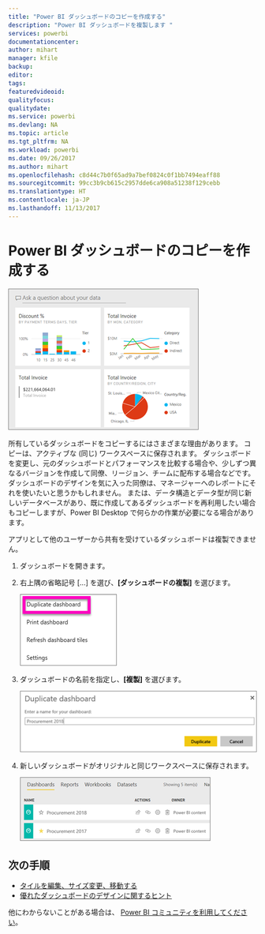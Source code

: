 ```yaml
---
title: "Power BI ダッシュボードのコピーを作成する"
description: "Power BI ダッシュボードを複製します "
services: powerbi
documentationcenter: 
author: mihart
manager: kfile
backup: 
editor: 
tags: 
featuredvideoid: 
qualityfocus: 
qualitydate: 
ms.service: powerbi
ms.devlang: NA
ms.topic: article
ms.tgt_pltfrm: NA
ms.workload: powerbi
ms.date: 09/26/2017
ms.author: mihart
ms.openlocfilehash: c8d44c7b0f65ad9a7bef0824c0f1bb7494eaff88
ms.sourcegitcommit: 99cc3b9cb615c2957dde6ca908a51238f129cebb
ms.translationtype: HT
ms.contentlocale: ja-JP
ms.lasthandoff: 11/13/2017
---
```

# <a name="create-a-copy-of-a-power-bi-dashboard"></a>Power BI ダッシュボードのコピーを作成する
![](media/service-dashboard-copy/power-bi-dashboard.png)

所有しているダッシュボードをコピーするにはさまざまな理由があります。 コピーは、アクティブな (同じ) ワークスペースに保存されます。 ダッシュボードを変更し、元のダッシュボードとパフォーマンスを比較する場合や、少しずつ異なるバージョンを作成して同僚、リージョン、チームに配布する場合などです。 ダッシュボードのデザインを気に入った同僚は、マネージャーへのレポートにそれを使いたいと思うかもしれません。 または、データ構造とデータ型が同じ新しいデータベースがあり、既に作成してあるダッシュボードを再利用したい場合もコピーしますが、Power BI Desktop で何らかの作業が必要になる場合があります。 

アプリとして他のユーザーから共有を受けているダッシュボードは複製できません。

1. ダッシュボードを開きます。
2. 右上隅の省略記号 [...] を選び、**[ダッシュボードの複製]** を選びます。
   
   ![](media/service-dashboard-copy/power-bi-dulicate.png)
3. ダッシュボードの名前を指定し、**[複製]** を選びます。 
   
   ![](media/service-dashboard-copy/power-bi-name.png)
4. 新しいダッシュボードがオリジナルと同じワークスペースに保存されます。 
   
   ![](media/service-dashboard-copy/power-bi-copied.png)

## <a name="next-steps"></a>次の手順
* [タイルを編集、サイズ変更、移動する](service-dashboard-edit-tile.md) 
* [優れたダッシュボードのデザインに関するヒント](service-dashboards-design-tips.md) 

他にわからないことがある場合は、 [Power BI コミュニティを利用してください](http://community.powerbi.com/)。

